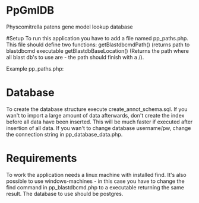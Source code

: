 # PpGmlDB
Physcomitrella patens gene model lookup database

#Setup
To run this application you have to add a file named pp_paths.php.
This file should define two functions:
getBlastdbcmdPath()   (returns path to blastdbcmd executable
getBlastdbBaseLocation() (Returns the path where all blast db's to use are - the path should finish with a /).

Example pp_paths.php:
<?php
function getBlastdbcmdPath() {return "/usr/bin/blastdbcmd";}
function getBlastdbBaseLocation() { return "/tmp/dbTemp/";}
?>

# Database
To create the database structure execute create_annot_schema.sql.
If you wan't to import a large amount of data afterwards, don't create the index before all data have been inserted. This will be much faster if executed after insertion of all data.
 If you wan't to change database username/pw, change the connection string in pp_database_data.php. 
 
 # Requirements
 To work the application needs a linux machine with installed find. It's also possible to use windows-machines - in this case you have to change the find command in pp_blastdbcmd.php to a executable returning the same result. The database to use should be postgres.
 